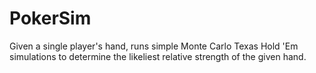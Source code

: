 PokerSim
===============================

Given a single player's hand, runs simple Monte Carlo Texas Hold 'Em simulations to determine the likeliest relative strength of the given hand.
